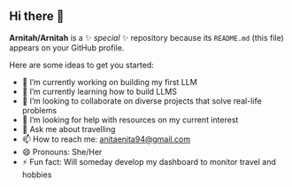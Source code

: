 ## Hi there 👋

**Arnitah/Arnitah** is a ✨ _special_ ✨ repository because its `README.md` (this file) appears on your GitHub profile.

Here are some ideas to get you started:

- 🔭 I’m currently working on building my first LLM
- 🌱 I’m currently learning how to build LLMS
- 👯 I’m looking to collaborate on diverse projects that solve real-life problems
- 🤔 I’m looking for help with resources on my current interest
- 💬 Ask me about travelling
- 📫 How to reach me: anitaenita94@gmail.com
- 😄 Pronouns: She/Her
- ⚡ Fun fact: Will someday develop my dashboard to monitor travel and hobbies

